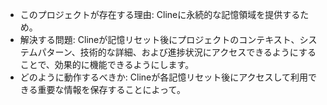 - このプロジェクトが存在する理由: Clineに永続的な記憶領域を提供するため。
- 解決する問題: Clineが記憶リセット後にプロジェクトのコンテキスト、システムパターン、技術的な詳細、および進捗状況にアクセスできるようにすることで、効果的に機能できるようにします。
- どのように動作するべきか: Clineが各記憶リセット後にアクセスして利用できる重要な情報を保存することによって。
